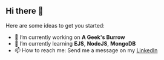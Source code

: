 ## Hi there 👋

Here are some ideas to get you started:

- 🔭 I’m currently working on **A Geek's Burrow**
- 🌱 I’m currently learning **EJS**, **NodeJS**, **MongoDB**
- 📫 How to reach me: Send me a message on my [LinkedIn](https://br.linkedin.com/in/luisa-frugoli-valente-lopes-b5b533231)
